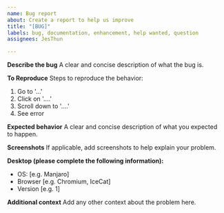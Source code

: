 ```yaml
---
name: Bug report
about: Create a report to help us improve
title: "[BUG]"
labels: bug, documentation, enhancement, help wanted, question
assignees: JesThun

---
```


**Describe the bug**
A clear and concise description of what the bug is.

**To Reproduce**
Steps to reproduce the behavior:
1. Go to '...'
2. Click on '....'
3. Scroll down to '....'
4. See error

**Expected behavior**
A clear and concise description of what you expected to happen.

**Screenshots**
If applicable, add screenshots to help explain your problem.

**Desktop (please complete the following information):**
 - OS: [e.g. Manjaro]
 - Browser [e.g. Chromium, IceCat]
 - Version [e.g. 1]

**Additional context**
Add any other context about the problem here.

